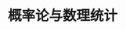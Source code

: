 ---
title: 概率论与数理统计
description: 本科课程，面向人文地理与城乡规划、地理科学专业 本课程涵盖概率模型、随机变量、分布函数、估计方法和假设检验，为空间分析与建模奠定数学基础。
semester: （1st semester, 2025–2026 AY）
author_name: 人文地理与城乡规划专业（2024级）
author_image: profile_zkc.jpg
tags:
  - Conditional Probilities
  - Bayes
  - Modeling
---